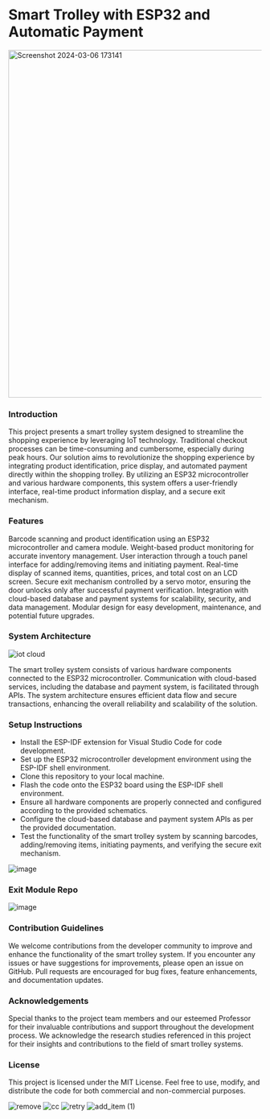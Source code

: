 # Smart Trolley with ESP32 and Automatic Payment

<img width="691" alt="Screenshot 2024-03-06 173141" src="https://github.com/Trolley-Tech-Support/smart_trolley/assets/22334352/979d04dc-1910-4649-b0fc-6a81b47fd7db">

### Introduction
This project presents a smart trolley system designed to streamline the shopping experience by leveraging IoT technology. 
Traditional checkout processes can be time-consuming and cumbersome, especially during peak hours. 
Our solution aims to revolutionize the shopping experience by integrating product identification, price display, and automated payment directly within the shopping trolley. 
By utilizing an ESP32 microcontroller and various hardware components, this system offers a user-friendly interface, real-time product information display, and a secure exit mechanism.

### Features
Barcode scanning and product identification using an ESP32 microcontroller and camera module.
Weight-based product monitoring for accurate inventory management.
User interaction through a touch panel interface for adding/removing items and initiating payment.
Real-time display of scanned items, quantities, prices, and total cost on an LCD screen.
Secure exit mechanism controlled by a servo motor, ensuring the door unlocks only after successful payment verification.
Integration with cloud-based database and payment systems for scalability, security, and data management.
Modular design for easy development, maintenance, and potential future upgrades.

### System Architecture

![iot cloud](https://github.com/Trolley-Tech-Support/smart_trolley/assets/22334352/86b0b632-61db-49ab-a986-95c7c3f5c5c0)


The smart trolley system consists of various hardware components connected to the ESP32 microcontroller. 
Communication with cloud-based services, including the database and payment system, is facilitated through APIs. 
The system architecture ensures efficient data flow and secure transactions, enhancing the overall reliability and scalability of the solution.

### Setup Instructions

- Install the ESP-IDF extension for Visual Studio Code for code development.
- Set up the ESP32 microcontroller development environment using the ESP-IDF shell environment.
- Clone this repository to your local machine.
- Flash the code onto the ESP32 board using the ESP-IDF shell environment.
- Ensure all hardware components are properly connected and configured according to the provided schematics.
- Configure the cloud-based database and payment system APIs as per the provided documentation.
- Test the functionality of the smart trolley system by scanning barcodes, adding/removing items, initiating payments, and verifying the secure exit mechanism.

![image](https://github.com/Trolley-Tech-Support/smart_trolley/assets/22334352/d24b6276-25cd-4ea7-97ac-d7df9dd25b00)


### Exit Module Repo

![image](https://github.com/Trolley-Tech-Support/exit_module/assets/22334352/dfacf9fc-e13c-46f1-aa82-9469a3f52396)


### Contribution Guidelines
We welcome contributions from the developer community to improve and enhance the functionality of the smart trolley system.
If you encounter any issues or have suggestions for improvements, please open an issue on GitHub.
Pull requests are encouraged for bug fixes, feature enhancements, and documentation updates.

### Acknowledgements
Special thanks to the project team members and our esteemed Professor for their invaluable contributions and support throughout the development process.
We acknowledge the research studies referenced in this project for their insights and contributions to the field of smart trolley systems.

### License
This project is licensed under the MIT License. Feel free to use, modify, and distribute the code for both commercial and non-commercial purposes.



![remove](https://github.com/Trolley-Tech-Support/smart_trolley/assets/22334352/030b76ef-7368-4399-b296-0e9fb2d3ea2f) ![cc](https://github.com/Trolley-Tech-Support/smart_trolley/assets/22334352/18efe469-b58b-4951-99a8-bb8dd845e802) ![retry](https://github.com/Trolley-Tech-Support/smart_trolley/assets/22334352/a78b5bf3-2c9a-496e-8f48-86162f55a3b7) ![add_item (1)](https://github.com/Trolley-Tech-Support/smart_trolley/assets/22334352/cd781a70-2497-48b3-8550-e0fac8f32f65)


